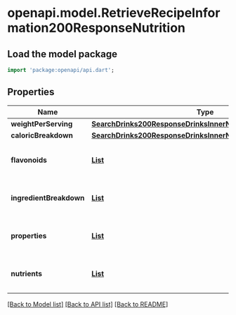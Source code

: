 # openapi.model.RetrieveRecipeInformation200ResponseNutrition

## Load the model package
```dart
import 'package:openapi/api.dart';
```

## Properties
Name | Type | Description | Notes
------------ | ------------- | ------------- | -------------
**weightPerServing** | [**SearchDrinks200ResponseDrinksInnerNutritionWeightPerServing**](SearchDrinks200ResponseDrinksInnerNutritionWeightPerServing.md) |  | [optional] 
**caloricBreakdown** | [**SearchDrinks200ResponseDrinksInnerNutritionCaloricBreakdown**](SearchDrinks200ResponseDrinksInnerNutritionCaloricBreakdown.md) |  | [optional] 
**flavonoids** | [**List<SearchDrinks200ResponseDrinksInnerNutritionFlavonoidsInner>**](SearchDrinks200ResponseDrinksInnerNutritionFlavonoidsInner.md) |  | [optional] [default to const []]
**ingredientBreakdown** | [**List<RetrieveRecipeInformation200ResponseNutritionIngredientBreakdownInner>**](RetrieveRecipeInformation200ResponseNutritionIngredientBreakdownInner.md) |  | [optional] [default to const []]
**properties** | [**List<SearchRecipes200ResponseRecipesInnerNutritionNutrientsInner>**](SearchRecipes200ResponseRecipesInnerNutritionNutrientsInner.md) |  | [optional] [default to const []]
**nutrients** | [**List<SearchDrinks200ResponseDrinksInnerNutritionNutrientsInner>**](SearchDrinks200ResponseDrinksInnerNutritionNutrientsInner.md) |  | [optional] [default to const []]

[[Back to Model list]](../README.md#documentation-for-models) [[Back to API list]](../README.md#documentation-for-api-endpoints) [[Back to README]](../README.md)


